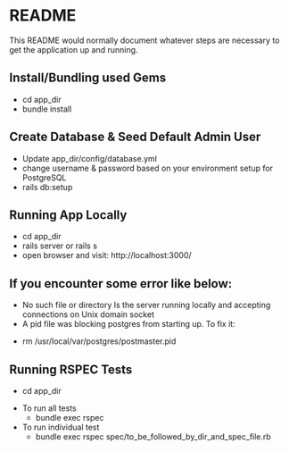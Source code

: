 # README

This README would normally document whatever steps are necessary to get the
application up and running.

## Install/Bundling used Gems
* cd app_dir
* bundle install

## Create Database & Seed Default Admin User
* Update app_dir/config/database.yml
* change username & password based on your environment setup for PostgreSQL
* rails db:setup

## Running App Locally
* cd app_dir
* rails server or rails s
* open browser and visit: http://localhost:3000/

## If you encounter some error like below:
- No such file or directory Is the server running locally and accepting connections on Unix domain socket
- A pid file was blocking postgres from starting up. To fix it:
* rm /usr/local/var/postgres/postmaster.pid

## Running RSPEC Tests
* cd app_dir
- To run all tests
  * bundle exec rspec
- To run individual test
  * bundle exec rspec spec/to_be_followed_by_dir_and_spec_file.rb
